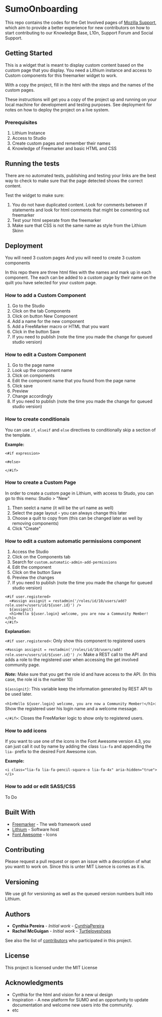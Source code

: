 # SumoOnboarding

This repo contains the codes for the Get Involved pages of [Mozilla Support](https://support.mozilla.org), which aim to provide a better experience for new contributors on how to start contributing to our Knowledge Base, L10n, Support Forum and Social Support.

## Getting Started

This is a widget that is meant to display custom content based on the custom page that you display. You need a Lithium instance and access to Custom components for this freemarker widget to work. 

With a copy the project, fill in the html with the steps and the names of the custom pages. 

These instructions will get you a copy of the project up and running on your local machine for development and testing purposes. See deployment for notes on how to deploy the project on a live system.

### Prerequisites

1. Lithium Instance
1. Access to Studio
1. Create custom pages and remember their names
1. Knowledge of Freemarker and basic HTML and CSS

## Running the tests

There are no automated tests, publishing and testing your links are the best way to check to make sure that the page detected shows the correct content. 

Test the widget to make sure: 

1. You do not have duplicated content. Look for comments between if statements and look for html comments that might be comenting out freemarker
2. Test your html seperate from the freemarker 
3. Make sure that CSS is not the same name as style from the Lithium Skinn

## Deployment

You will need 3 custom pages
And you will need to create 3 custom components

In this repo there are three html files with the names and mark up in each component. The each can be added to a custom page by their name on the quilt you have selected for your custom page. 

### How to add a Custom Component

1. Go to the Studio
1. Click on the tab Components
1. Click on button New Component
1. Add a name for the new component
1. Add a FreeMarker macro or HTML that you want
1. Click in the button Save
1. If you need to publish (note the time you made the change for queued studio version)

### How to edit a Custom Component

1. Go to the page name
1. Look up the component name
1. Click on components
1. Edit the component name that you found from the page name
1. Click save
1. Preview 
1. Change accordingly 
1. If you need to publish (note the time you made the change for queued studio version)

### How to create conditionais

You can use `if`, `elseif` and `else` directives to conditionally skip a section of the template.

**Example:**
```
<#if expression>

<#else>

</#if>
```

### How to create a Custom Page

In order to create a custom page in Lithium, with access to Studo, you can go to this menu: Studio > "New"
1. Then seelct a name (it will be the url name as well)
1. Select the page layout - you can always change this later
1. Choose a quilt to copy from (this can be changed later as well by removing components)
1. Click "Create"

### How to edit a custom automatic permissions component

1. Access the Studio
1. Click on the Components tab
1. Search for `custom.automatic-admin-add-permissions`
1. Edit the component
1. Click on the button Save
1. Preview the changes
1. If you need to publish (note the time you made the change for queued studio version) 

```
<#if user.registered>
  <#assign assignit = restadmin('/roles/id/10/users/add?role.user=/users/id/${user.id}') />
  ${assignit}
  <h1>Hello ${user.login} welcome, you are now a Community Member!</h1>
</#if>
```

**Explanation:**

`<#if user.registered>`: Only show this component to registered users

`<#assign assignit = restadmin('/roles/id/10/users/add?role.user=/users/id/${user.id}') />`: Make a REST call to the API and adds a role to the registered user when accessing the get involved community page.

**_Note:_** Make sure that you get the role id and have access to the API. (In this case, the role id is the number 10) 

`${assignit}`: This variable keep the information generated by REST API to be used later.

`<h1>Hello ${user.login} welcome, you are now a Community Member!</h1>`: Show the registered user his login name and a welcome message.

`</#if>`: Closes the FreeMarker logic to show only to registered users.

### How to add icons

If you want to use one of the icons in the Font Awesome version 4.3, you can just call it out by name by adding the class `lia-fa` and appending the `lia-` prefix to the desired Font Awesome icon.

**Example:**
```
<i class="lia-fa lia-fa-pencil-square-o lia-fa-4x" aria-hidden="true"></i>

```

### How to add or edit SASS/CSS 

To Do

## Built With

* [Freemarker](https://freemarker.org/) - The web framework used
* [Lithium](https://www.lithium.com/) - Software host
* [Font Awesome](http://fontawesome.io/icons/) - Icons

## Contributing

Please request a pull request or open an issue with a description of what you wantt to work on. Since this is unter MIT Lisence is comes as it is.

## Versioning

We use git for versioning as well as the queued version numbers built into Lithium. 

## Authors

* **Cynthia Pereira** - *Initial work* - [CynthiaPereira](https://github.com/cynthiapereira)
* **Rachel McGuigan** - *Initial work* - [Turtleloveshoes](https://github.com/turtleloveshoes)


See also the list of [contributors](https://github.com/turltleloveshoes/SumoOnboarding/contributors) who participated in this project.

## License

This project is licensed under the MIT License 

## Acknowledgments

* Cynthia for the html and vision for a new ui design 
* Inspiration - A new platform for SUMO and an opportunity to update documentation and welcome new users into the community. 
* etc

